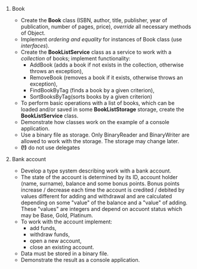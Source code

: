 1. Book

    - Create the **Book** class (ISBN, author, title, publisher, year of publication, number of pages, price), *override* all necessary methods of Object.
    - Implement *ordering and equality* for instances of Book class (use *interfaces*).
    - Create the **BookListService** class as a service to work with a *collection* of books; implement functionality:
      - AddBook (adds a book if not exists in the collection, otherwise throws an exception),
      - RemoveBook (removes a book if it exists, otherwise throws an exception),
      - FindBookByTag (finds a book by a given criterion),
      - SortBooksByTag(sorts books by a given criterion)
    - To perform basic operations with a list of books, which can be loaded and/or saved in some **BookListStorage** storage, create the **BookListService** class.
    - Demonstrate how classes work on the example of a console application.
    - Use a binary file as storage. Only BinaryReader and BinaryWriter are allowed to work with the storage. The storage may change later.
    - **(!)** do not use delegates
    
2. Bank account

    - Develop a type system describing work with a bank account.
    - The state of the account is determined by its ID, account holder (name, surname), balance and some bonus points. Bonus points increase / decrease each time the account is credited / debited by values ​​different for adding and withdrawal and are calculated depending on some "value" of the balance and a "value" of adding. These "values" are integers and depend on accuont status which may be Base, Gold, Platinum.
    - To work with the account implement:
      - add funds,
      - withdraw funds,
      - open a new account,
      - close an existing account.
    - Data must be stored in a binary file.
    - Demonstrate the result as a console application.
    
    